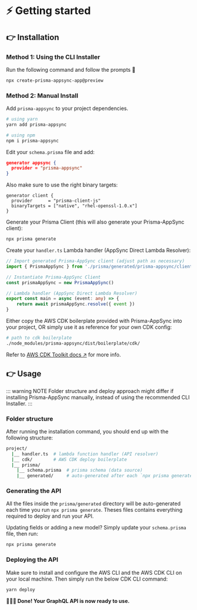 # ⚡️ Getting started

## 👉 Installation

### Method 1: Using the CLI Installer

Run the following command and follow the prompts 🙂

```bash
npx create-prisma-appsync-app@preview
```

### Method 2: Manual Install

Add `prisma-appsync` to your project dependencies.

```bash
# using yarn
yarn add prisma-appsync

# using npm
npm i prisma-appsync
```

Edit your `schema.prisma` file and add:

```json
generator appsync {
  provider = "prisma-appsync"
}
```

Also make sure to use the right binary targets:

```json{3}
generator client {
  provider      = "prisma-client-js"
  binaryTargets = ["native", "rhel-openssl-1.0.x"]
}
```

Generate your Prisma Client (this will also generate your Prisma-AppSync client):

```bash
npx prisma generate
```

Create your `handler.ts` Lambda handler (AppSync Direct Lambda Resolver):

```ts
// Import generated Prisma-AppSync client (adjust path as necessary)
import { PrismaAppSync } from './prisma/generated/prisma-appsync/client'

// Instantiate Prisma-AppSync Client
const prismaAppSync = new PrismaAppSync()

// Lambda handler (AppSync Direct Lambda Resolver)
export const main = async (event: any) => {
    return await prismaAppSync.resolve({ event })
}
```

Either copy the AWS CDK boilerplate provided with Prisma-AppSync into your project, OR simply use it as reference for your own CDK config:

```bash
# path to cdk boilerplate
./node_modules/prisma-appsync/dist/boilerplate/cdk/
```

Refer to [AWS CDK Toolkit docs ↗](https://docs.aws.amazon.com/cdk/v2/guide/cli.html) for more info.

## 👉 Usage

::: warning NOTE
Folder structure and deploy approach might differ if installing Prisma-AppSync manually, instead of using the recommended CLI Installer.
:::

### Folder structure

After running the installation command, you should end up with the following structure:

```bash
project/
  |__ handler.ts  # lambda function handler (API resolver)
  |__ cdk/        # AWS CDK deploy boilerplate
  |__ prisma/
    |__ schema.prisma  # prisma schema (data source)
    |__ generated/     # auto-generated after each `npx prisma generate`
```

### Generating the API

All the files inside the `prisma/generated` directory will be auto-generated each time you run `npx prisma generate`. Theses files contains everything required to deploy and run your API.

Updating fields or adding a new model? Simply update your `schema.prisma` file, then run:

```bash
npx prisma generate
```

### Deploying the API

Make sure to install and configure the AWS CLI and the AWS CDK CLI on your local machine. Then simply run the below CDK CLI command:

```bash
yarn deploy
```

**🚀🚀🚀 Done! Your GraphQL API is now ready to use.**